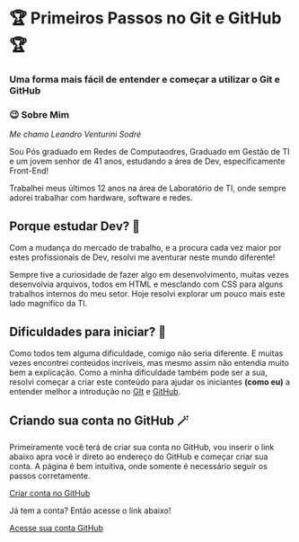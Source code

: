 # 🏆 Primeiros Passos no Git e GitHub 🏆

### Uma forma mais fácil de entender e começar a utilizar o Git e GitHub

### 😉 Sobre Mim 

*Me chamo Leandro Venturini Sodré*

Sou Pós graduado em Redes de Computaodres, Graduado em Gestão de TI e um jovem senhor de 41 anos, estudando a área de Dev, especificamente Front-End!

Trabalhei meus últimos 12 anos na área de Laboratório de TI, onde sempre adorei trabalhar com hardware, software e redes. 

## Porque estudar Dev? 🥶

Com a mudança do mercado de trabalho, e a procura cada vez maior por estes profissionais de Dev, resolvi me aventurar neste mundo diferente!

Sempre tive a curiosidade de fazer algo em desenvolvimento, muitas vezes desenvolvia arquivos, todos em HTML e mesclando com CSS para alguns trabalhos internos do meu setor. 
Hoje resolvi explorar um pouco mais este lado magnífico da TI.

## Dificuldades para iniciar? 🤬

Como todos tem alguma dificuldade, comigo não seria diferente. E muitas vezes encontrei conteúdos incríveis, mas mesmo assim não entendia muito bem a explicação.
Como a minha dificuldade também pode ser a sua, resolvi começar a criar este conteúdo para ajudar os iniciantes **(como eu)** a entender melhor a introdução no [GIt](https://git-scm.com/) e [GitHub](https://github.com/).

## Criando sua conta no GitHub 🪄

Primeiramente você terá de criar sua conta no GitHub, vou inserir o link abaixo apra você ir direto ao endereço do GitHub e começar criar sua conta. A página é bem intuitiva, onde somente é necessário seguir os passos corretamente. 

[Criar conta no GitHub](https://github.com/signup?ref_cta=Sign+up&ref_loc=header+logged+out&ref_page=%2F&source=header-home)

Já tem a conta? Então acesse o link abaixo!

[Acesse sua conta GitHub](https://github.com/login)
